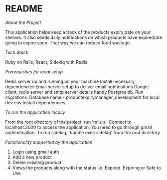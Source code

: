 # README

*About the Project*

This application helps keep a track of the products expiry date on your shelves. It also sends daily notifications on which products have expired/are going to expire soon. That way we can reduce food wastage.

*Tech Stack*

Ruby on Rails, React, Sidekiq with Redis

*Prerequisites for local setup*

Redis server up and running on your machine
Install necessary dependencies
Email server setup to deliver email notifications
Google client, redis server and smtp server details handy
Postgres db. Run migrations. Database name - productexpirymanager_development for local dev env
Install dependencies

*To run the application locally*

From the root directory of the project, run 'rails s'. Connect to localhost:3000 to access the application. You need to 
go through gmail authentication.
To run sidekiq, 'bundle exec sidekiq' from the root directory

*Functionality supported by the application*

1. Login using gmail auth
2. Add a new product
3. Delete exisiting product
4. Views the products along with the status i.e. Expired, Expiring or Safe to Use
